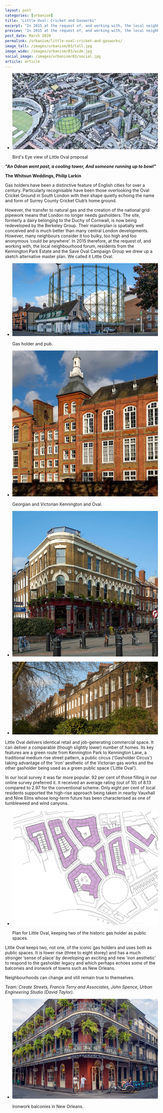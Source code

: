 ```yaml
---
layout: post
categories: [urbanism]
title: "Little Oval: Cricket and Gasworks"
excerpt: "In 2015 at the request of, and working with, the local neighbourhood forum, residents from the Kennington Park Estate and the Save Oval Campaign Group we drew up a sketch alternative master plan. We called it Little Oval."
preview: "In 2015 at the request of, and working with, the local neighbourhood forum, residents from the Kennington Park Estate and the Save Oval Campaign Group we drew up a sketch alternative master plan. We called it Little Oval."
post_date: March 2020
permalink: /urbanism/little-oval-cricket-and-gasworks/
image_tall: /images/urbanism/03/tall.jpg
image_wide: /images/urbanism/03/wide.jpg
social_image: /images/urbanism/03/social.jpg
article: article
---
```


<ul class="list">
	<li class="full">
		<a class="fancybox" rel="group" href="/images/urbanism/03/01.jpg">
			<img src="/images/urbanism/03/social.jpg" alt="Bird's Eye view of Little Oval proposal" />
		</a>
		<p class="caption">Bird's Eye view of Little Oval proposal</p>
	</li>
</ul>

***"An Odean went past, a cooling tower,
And someone running up to bowl"***

**The Whitsun Weddings, Philip Larkin**

Gas holders have been a distinctive feature of English cities for over a century. Particularly recognisable have been those overlooking the Oval Cricket Ground in South London with their shape quietly echoing the name and form of Surrey County Cricket Club’s home ground.

However, the transfer to natural gas and the creation of the national grid pipework means that London no longer needs gasholders. The site, formerly a dairy belonging to the Duchy of Cornwall, is now being redeveloped by the Berkeley Group. Their masterplan is spatially well conceived and is much better than many central London developments. However, many neighbours consider it too bulky, too high and too anonymous ‘could be anywhere’. In 2015 therefore, at the request of, and working with, the local neighbourhood forum, residents from the Kennington Park Estate and the Save Oval Campaign Group we drew up a sketch alternative master plan. We called it Little Oval. 

<ul class="list">
	<li class="full">
		<a class="fancybox" rel="group" href="/images/urbanism/03/02.jpg" title="Gas holder and pub.">
			<img src="/images/urbanism/03/thumbs/02.jpg" alt="Gas holder and pub." />
		</a>
		<p class="caption">Gas holder and pub.</p>
	</li>
</ul>
<ul class="list">
	<li class="half">
		<a class="fancybox" rel="group" href="/images/urbanism/03/03.jpg" title="Georgian and Victorian Kennington and Oval.">
			<img src="/images/urbanism/03/thumbs/03.jpg" alt="Georgian and Victorian Kennington and Oval." />
		</a>
		<p class="caption">Georgian and Victorian Kennington and Oval.</p>
	</li>
	<li class="half">
		<a class="fancybox" rel="group" href="/images/urbanism/03/04.jpg" title="Georgian and Victorian Kennington and Oval.">
			<img src="/images/urbanism/03/thumbs/04.jpg" alt="Georgian and Victorian Kennington and Oval." />
		</a>
	</li>
</ul>
<ul class="list">
	<li class="full">
		<a class="fancybox" rel="group" href="/images/urbanism/03/05.jpg" title="Georgian and Victorian Kennington and Oval.">
			<img src="/images/urbanism/03/thumbs/05.jpg" alt="Georgian and Victorian Kennington and Oval." />
		</a>
	</li>
</ul>

Little Oval delivers identical retail and job-generating commercial space. It can deliver a comparable (though slightly lower) number of homes. Its key features are a green route from Kennington Park to Kennington Lane, a traditional medium rise street pattern, a public circus ('Gasholder Circus') taking advantage of the 'iron' aesthetic of the Victorian gas works and the other gasholder being used as a green public space ('Little Oval').

In our local survey it was far more popular. 92 per cent of those filling in our online survey preferred it. It received an average rating (out of 10) of 8.13 compared to 2.97 for the conventional scheme. Only eight per cent of local residents supported the high-rise approach being taken in nearby Vauxhall and Nine Elms whose long-term future has been characterised as one of tumbleweed and wind canyons. 

<ul class="list">
	<li class="full">
		<a class="fancybox" rel="group" href="/images/urbanism/03/06.jpg" title="Plan for Little Oval, keeping two of the historic gas holder as public spaces.">
			<img src="/images/urbanism/03/thumbs/06.jpg" alt="Plan for Little Oval, keeping two of the historic gas holder as public spaces." />
		</a>
		<p class="caption">Plan for Little Oval, keeping two of the historic gas holder as public spaces.</p>
	</li>
</ul>

Little Oval keeps two, not one, of the iconic gas holders and uses both as public spaces. It is lower rise (three to eight storey) and has a much stronger ‘sense of place’ by developing an exciting and new 'iron aesthetic' to respond to the gasholder legacy and which perhaps echoes some of the balconies and ironwork of towns such as New Orleans.

Neighbourhoods can change and still remain true to themselves. 

*Team: Create Streets, Francis Terry and Associates, John Spence, Urban Engineering Studio (David Taylor).*

<ul class="list">
	<li class="full">
		<a class="fancybox" rel="group" href="/images/urbanism/03/07.jpg" title="Ironwork balconies in New Orleans.">
			<img src="/images/urbanism/03/thumbs/07.jpg" alt="Ironwork balconies in New Orleans." />
		</a>
		<p class="caption">Ironwork balconies in New Orleans.</p>
	</li>
</ul>